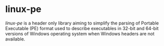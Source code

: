 # linux-pe

*linux-pe* is a header only library aiming to simplify the parsing of Portable Executable (PE) format used to describe executables in 32-bit and 64-bit versions of Windows operating system when Windows headers are not available.